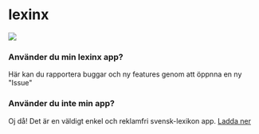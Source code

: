 # lexinx

![](https://i.imgur.com/ivIlVIi.png)

### Använder du min lexinx app? 
Här kan du rapportera buggar och ny features genom att öppnna en ny "Issue"

### Använder du inte min app?
Oj då! 
Det är en väldigt enkel och reklamfri svensk-lexikon app. [Ladda ner](https://play.google.com/store/apps/details?id=com.dragon.lexinx) 
